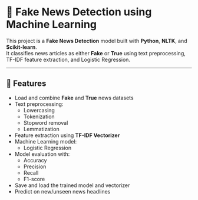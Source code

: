 # 📰 Fake News Detection using Machine Learning

This project is a **Fake News Detection** model built with **Python**, **NLTK**, and **Scikit-learn**.  
It classifies news articles as either **Fake** or **True** using text preprocessing, TF-IDF feature extraction, and Logistic Regression.

---

## 🚀 Features
- Load and combine **Fake** and **True** news datasets
- Text preprocessing:
  - Lowercasing
  - Tokenization
  - Stopword removal
  - Lemmatization
- Feature extraction using **TF-IDF Vectorizer**
- Machine Learning model:
  - Logistic Regression
- Model evaluation with:
  - Accuracy
  - Precision
  - Recall
  - F1-score
- Save and load the trained model and vectorizer
- Predict on new/unseen news headlines
